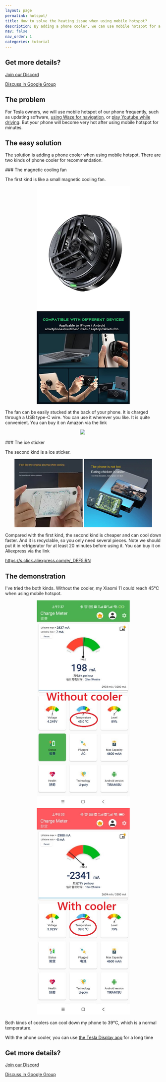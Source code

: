 ```yaml
---
layout: page
permalink: hotspot/
title: How to solve the heating issue when using mobile hotspot?
description: By adding a phone cooler, we can use mobile hotspot for a long time without worrying about the overheating issue.
nav: false
nav_order: 1
categories: tutorial
---
```

<!-- _pages/hotspot.md -->

## Get more details?
<p><a href ="https://discord.gg/Tvbs9uWcN9" target="_blank">Join our Discord</a></p>
<p><a href ="https://groups.google.com/g/tesla-display" target="_blank">Discuss in Google Group</a></p>

## The problem
<p>For Tesla owners, we will use mobile hotspot of our phone frequently, such as updating software, <a href="/waze">using Waze for navigation</a>, or <a href="/youtube">play Youtube while driving</a>.
But your phone will become very hot after using mobile hotspot for minutes.</p>

## The easy solution
<p>The solution is adding a phone cooler when using mobile hotspot.
There are two kinds of phone cooler for recommendation.</p>
### The magnetic cooling fan
<p>The first kind is like a small magnetic cooling fan. </p>
<p style="text-align: center;">
<img src="/assets/img/mag-cooler.jpg" alt="The magnetic cooling fan for phone" width="300px">
<img src="/assets/img/mag-cooler2.jpg" alt="The magnetic cooling fan can be used for various devices" width="300px">
</p>
<p>The fan can be easily stucked at the back of your phone.
It is charged through a USB type-C wire.
You can use it wherever you like. It is quite convenient.
You can buy it on Amazon via the link</p>
<p style="text-align: center;"><a href="https://www.amazon.com/Rimoody-Wireless-Carplay-CarPlay-Android/dp/B0C1FW8ZQQ?pd_rd_w=niks7&content-id=amzn1.sym.843cd7db-70d0-4058-b5e7-5ec0360c5a59&pf_rd_p=843cd7db-70d0-4058-b5e7-5ec0360c5a59&pf_rd_r=25ZAJ3099FJCM3JE3BCE&pd_rd_wg=dEwED&pd_rd_r=4a237111-7729-4d01-ae3a-7786ed58d5e9&pd_rd_i=B0C1FW8ZQQ&psc=1&linkCode=li3&tag=blackpill07-20&linkId=c766d690503165e0fd1c49bda3c5feb5&language=en_US&ref_=as_li_ss_il" target="_blank">
<img border="0" src="//ws-na.amazon-adsystem.com/widgets/q?_encoding=UTF8&ASIN=B0C1FW8ZQQ&Format=_SL250_&ID=AsinImage&MarketPlace=US&ServiceVersion=20070822&WS=1&tag=blackpill07-20&language=en_US" ></a>
<img src="https://ir-na.amazon-adsystem.com/e/ir?t=blackpill07-20&language=en_US&l=li3&o=1&a=B0C1FW8ZQQ" width="1" height="1" border="0" alt="" style="border:none !important; margin:0px !important;" /></p>
### The ice sticker
<p>The second kind is a ice sticker.</p>
<p style="text-align: center;">
<img src="/assets/img/ice-sticker.webp" alt="The recyclable ice sticker for phone" width="220px">
<img src="/assets/img/ice-sticker2.webp" alt="The recyclable ice sticker to cool your phone down" width="220px">
</p>
<p>Compared with the first kind, the second kind is cheaper and can cool down faster.
And it is recyclable, so you only need several pieces.
Note we should put it in refrigerator for at least 20 minutes before using it.
You can buy it on Aliexpress via the link</p>
<p><a href="https://s.click.aliexpress.com/e/_DEF5iRN">https://s.click.aliexpress.com/e/_DEF5iRN</a></p>

## The demonstration
<p>I've tried the both kinds.
Without the cooler, my Xiaomi 11 could reach 45℃ when using mobile hotspot.</p>
<p style="text-align: center;">
<img src="/assets/img/without-cooler.jpg" alt="The phone temperature without the phone cooler" width="300px">
<img src="/assets/img/with-cooler.jpg" alt="The phone temperature after using a phone cooler" width="300px">
</p>
<p>Both kinds of coolers can cool down my phone to 39℃, which is a normal temperature.</p>
<p>With the phone cooler, you can use <a href="/">the Tesla Display app</a> for a long time</p>

## Get more details?
<p><a href ="https://discord.gg/Tvbs9uWcN9" target="_blank">Join our Discord</a></p>
<p><a href ="https://groups.google.com/g/tesla-display" target="_blank">Discuss in Google Group</a></p>
